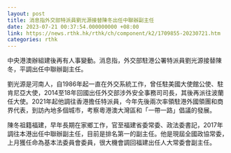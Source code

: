 ```yaml
---
layout: post
title: 消息指外交部特派員劉光源接替陳冬出任中聯辦副主任
date: 2023-07-21 00:37:54.000000000 +08:00
link: https://news.rthk.hk/rthk/ch/component/k2/1709855-20230721.htm
categories: rthk
---
```


中央港澳辦組建後再有人事變動。消息指，外交部駐港公署特派員劉光源接替陳冬，平調出任中聯辦副主任。

劉光源是河南人，自1986年起一直在外交系統工作，曾任駐美國大使館公使、駐肯尼亞大使，2014至18年回國出任外交部涉外安全事務司司長，其後再派往波蘭任大使。2021年起他調往香港擔任特派員，今年先後兩次率領駐港外國領團和商界代表，到訪內地多個城市，考察粵港澳大灣區和「一帶一路」倡議的發展。

陳冬祖籍福建，早年長期在家鄉工作，官至福建省委常委、政法委書記，2017年調往本港出任中聯辦副主任，目前是排名第一的副主任。他是現屆全國政協常委，上月獲任命為基本法委員會委員，很大機會調回福建出任人大常委會副主任。
